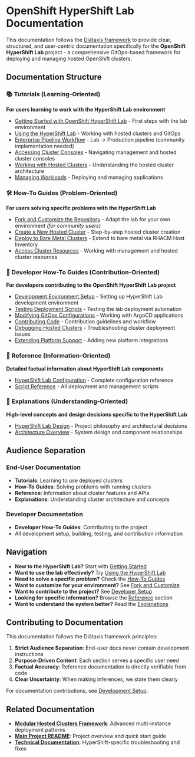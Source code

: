 # OpenShift HyperShift Lab Documentation

This documentation follows the [Diátaxis framework](https://diataxis.fr/) to provide clear, structured, and user-centric documentation specifically for the **OpenShift HyperShift Lab** project - a comprehensive GitOps-based framework for deploying and managing hosted OpenShift clusters.

## Documentation Structure

### 📚 Tutorials (Learning-Oriented)
**For users learning to work with the HyperShift Lab environment**

- [Getting Started with OpenShift HyperShift Lab](tutorials/getting-started-cluster.md) - First steps with the lab environment
- [Using the HyperShift Lab](tutorials/using-hypershift-lab.md) - Working with hosted clusters and GitOps
- [Enterprise Pipeline Workflow](tutorials/enterprise-pipeline-workflow.md) - Lab → Production pipeline (community implementation needed)
- [Accessing Cluster Consoles](tutorials/accessing-consoles.md) - Navigating management and hosted cluster consoles
- [Working with Hosted Clusters](tutorials/working-with-hosted-clusters.md) - Understanding the hosted cluster architecture
- [Managing Workloads](tutorials/managing-workloads.md) - Deploying and managing applications

### 🛠️ How-To Guides (Problem-Oriented)
**For users solving specific problems with the HyperShift Lab**

- [Fork and Customize the Repository](how-to-guides/fork-and-customize.md) - Adapt the lab for your own environment *(for community users)*
- [Create a New Hosted Cluster](how-to-guides/create-hosted-cluster.md) - Step-by-step hosted cluster creation
- [Deploy to Bare Metal Clusters](how-to-guides/deploy-to-bare-metal.md) - Extend to bare metal via RHACM Host Inventory
- [Access Cluster Resources](how-to-guides/access-cluster-resources.md) - Working with management and hosted cluster resources

### 🔧 Developer How-To Guides (Contribution-Oriented)
**For developers contributing to the OpenShift HyperShift Lab project**

- [Development Environment Setup](how-to-guides/developer/development-setup.md) - Setting up HyperShift Lab development environment
- [Testing Deployment Scripts](how-to-guides/developer/testing-deployment-scripts.md) - Testing the lab deployment automation
- [Modifying GitOps Configurations](how-to-guides/developer/modifying-gitops-configs.md) - Working with ArgoCD applications
- [Contributing Code](how-to-guides/developer/contributing-code.md) - Contribution guidelines and workflow
- [Debugging Hosted Clusters](how-to-guides/developer/debugging-hosted-clusters.md) - Troubleshooting cluster deployment issues
- [Extending Platform Support](how-to-guides/developer/extending-platform-support.md) - Adding new platform integrations

### 📖 Reference (Information-Oriented)
**Detailed factual information about HyperShift Lab components**

- [HyperShift Lab Configuration](reference/hypershift-lab-configuration.md) - Complete configuration reference
- [Script Reference](reference/script-reference.md) - All deployment and management scripts

### 🧠 Explanations (Understanding-Oriented)
**High-level concepts and design decisions specific to the HyperShift Lab**

- [HyperShift Lab Design](explanations/hypershift-lab-design.md) - Project philosophy and architectural decisions
- [Architecture Overview](explanations/architecture-overview.md) - System design and component relationships

## Audience Separation

### End-User Documentation
- **Tutorials**: Learning to use deployed clusters
- **How-To Guides**: Solving problems with running clusters
- **Reference**: Information about cluster features and APIs
- **Explanations**: Understanding cluster architecture and concepts

### Developer Documentation
- **Developer How-To Guides**: Contributing to the project
- All development setup, building, testing, and contribution information

## Navigation

- **New to the HyperShift Lab?** Start with [Getting Started](tutorials/getting-started-cluster.md)
- **Want to use the lab effectively?** Try [Using the HyperShift Lab](tutorials/using-hypershift-lab.md)
- **Need to solve a specific problem?** Check the [How-To Guides](how-to-guides/)
- **Want to customize for your environment?** See [Fork and Customize](how-to-guides/fork-and-customize.md)
- **Want to contribute to the project?** See [Developer Setup](how-to-guides/developer/development-setup.md)
- **Looking for specific information?** Browse the [Reference](reference/) section
- **Want to understand the system better?** Read the [Explanations](explanations/)

## Contributing to Documentation

This documentation follows the Diátaxis framework principles:

1. **Strict Audience Separation**: End-user docs never contain development instructions
2. **Purpose-Driven Content**: Each section serves a specific user need
3. **Factual Accuracy**: Reference documentation is directly verifiable from code
4. **Clear Uncertainty**: When making inferences, we state them clearly

For documentation contributions, see [Development Setup](how-to-guides/developer/development-setup.md).

## Related Documentation

- **[Modular Hosted Clusters Framework](../modular-hosted-clusters/README.md)**: Advanced multi-instance deployment patterns
- **[Main Project README](../../README.md)**: Project overview and quick start guide
- **[Technical Documentation](../HYPERSHIFT-TROUBLESHOOTING.md)**: HyperShift-specific troubleshooting and fixes
